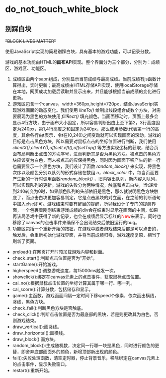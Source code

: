 <!--
 * @Author: chingkingm
 * @Date: 2020-06-22 15:06:23
 * @LastEditTime: 2020-06-24 15:18:08
 * @FilePath: \多媒体教育与娱乐\大作业\code_file\README.md
 * @Description: 
--> 
# do_not_touch_white_block
## 别踩白块
<del>"BLOCK LIVES MATTER" 

使用JavaScript实现的简易别踩白块，具有基本的游戏功能，可以记录分数。 

游戏的基本功能由HTML的**画布API**实现。整个界面分为三个部分，分别为：成绩区、游戏区、功能区。
1. 成绩区由两个sapn组成，分别显示当前成绩与最高成绩。当前成绩有js函数计算得出，实时更新；最高成绩由HTML存储API实现，使用localStorage存储在本地，网页成功加载后读取并显示出来，并且能够根据当前成绩的变化进行更新。
2. 游戏区包含一个canvas，width=360px,height=720px，结合JavaScript实现游戏画面的动态变化。我们使用 *lineTo()* 绘制出线段组合成数个方块，对需要展现为黑色的方块使用 *fillRect()* 填充颜色。当画面移动时，页面上最多会显示4行方块，由于画布大小固定，所以容易判断出由上至下第2，3行高度固定为240px，第1,4行高度之和固定为240px，那么使用参数t代表第一行的高度，其余各行由t表示，令t在(0,240)之间变动就可以实现画面的滚动。游戏的目标是点击黑色方块，所以需要对鼠标点击的坐标位置进行判断，我们使用 *clientX(),clientY(),offsetLeft(),offsetTop()* 等方法实现坐标的获取，结合页面布局判断出点击的方块序号，进而判断其是否为黑色方块。被点击的黑色方块应该变为白色，而未被点击的应保持黑色，同时因为画面下移产生的新一行也需要显示一个黑色方块，我们设计了函数 *random_block()* 来实现，将黑色次序以及颜色分别以队列的形式存储在数组 *n*，*block_color* 中，每当页面要产生新的一行时调用函数*random_block()* ，旧内容出队列，新内容入队列，可以实现队列的更新。游戏的失败分为两种情况，触底和点击白块，当t递增到240转变为0时，如果颜色队列的头部依旧是黑色，那么就说明黑色方块触底了，而点击白块更加容易判定，它是点击黑块的对立面，在之前的判断语句中加入else即可。游戏结束时要有醒目的提醒，所以我设计了专门的提醒界面，一个包裹着刚刚结束游戏成绩的div会在结束时显示在画面的中间，如果再该局游戏中获得了新的记录，也会在成绩后显示标红的<font color = 'red'>New</font>来表示。同时也移除了canvas的点击事件来确保不会出现结束后依旧运行的bug。
3. 功能区包括一个重新开始的按钮，在游戏中或者游戏结束后都是可以点击的，触发后，会重新初始化游戏界面，并将当前成绩归零，游戏速度复原，相当于刷新了页面。

- preload():在网页打开时预加载游戏内容和封面。
- check_start():判断点击位置是否为"开始"。
- startGame():开始游戏。
- higherspeed():调整游戏速度，每15000ms触发一次。
- showclick():绑定在canvas元素上的点击事件，获取鼠标点击位置。
- cal_no():根据鼠标点击位置的坐标计算其属于哪一行、哪一列。
- cal_score():计算分数，包括储存和显示。
- game():主函数，游戏画面间隔一定时间下移speed个像素，依次画出横线，竖线，黑色方块。
- check_fail():判断黑色方块是否触底。
- check_click():判断点击位置是否为最底部的黑块，若是则更改其为白色，否则游戏结束。
- draw_vertical():画竖线。
- draw_horizontal():画横线。
- draw_block():画方块。
- random_block():生成随机数，决定同一行哪一块是黑色，同时进行颜色的更替，即舍弃底部画面外的颜色，新增顶部新出现的颜色。
- fail():失败处理函数，清空定时器，停止背景音乐，移除绑定在canvas元素上的点击事件，显示失败窗口。
- restart():重新开始。
